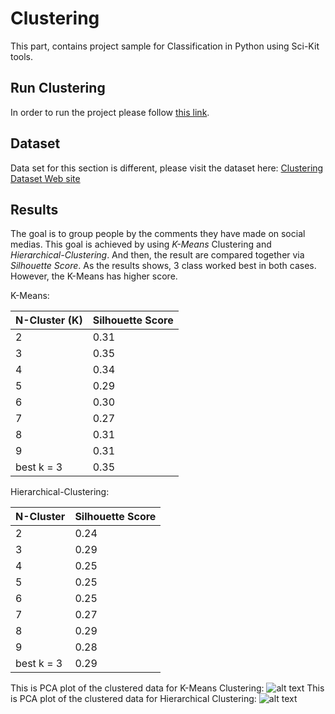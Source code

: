 # Clustering
This part, contains project sample for Classification in Python using Sci-Kit tools.

## Run Clustering
In order to run the project please follow <a href="https://github.com/ArefMq/DataMiningProject/blob/master/README.md#Runing Project">
this link</a>.

## Dataset
Data set for this section is different, please visit the dataset here: 
<a href="https://archive.ics.uci.edu/ml/datasets/BuddyMove+Dataset">Clustering Dataset Web site</a>
 
## Results
The goal is to group people by the comments they have made on social medias. This goal is achieved by using *K-Means* 
Clustering and *Hierarchical-Clustering*. And then, the result are compared together via *Silhouette Score*.
As the results shows, 3 class worked best in both cases. However, the K-Means has higher score.

K-Means:

| N-Cluster (K) | Silhouette Score |
|---------------|------------------|
| 2             | 0.31             |
| 3             | 0.35             |
| 4             | 0.34             |
| 5             | 0.29             |
| 6             | 0.30             |
| 7             | 0.27             |
| 8             | 0.31             |
| 9             | 0.31             |
| best k = 3    | 0.35             |


Hierarchical-Clustering:

| N-Cluster     | Silhouette Score |
|---------------|------------------|
| 2             | 0.24             |
| 3             | 0.29             |
| 4             | 0.25             |
| 5             | 0.25             |
| 6             | 0.25             |
| 7             | 0.27             |
| 8             | 0.29             |
| 9             | 0.28             |
| best k = 3    | 0.29             |


This is PCA plot of the clustered data for K-Means Clustering:
![alt text][kmeans]
This is PCA plot of the clustered data for Hierarchical Clustering:
![alt text][hc]

[kmeans]: https://github.com/ArefMq/DataMiningProject/blob/master/clustering/kmeans.png "K-Means"
[hc]: https://github.com/ArefMq/DataMiningProject/blob/master/clustering/kmeans.png "Hierarchical-Clustering"


